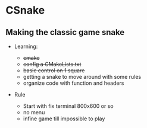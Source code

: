 # CSnake
## Making the classic game snake

- Learning:
    - ~~cmake~~
    - ~~config a CMakeLists.txt~~
    - ~~basic control on 1 square~~
    - getting a snake to move around with some rules
    - organize code with function and headers

- Rule
    - Start with fix terminal 800x600 or so
    - no menu
    - infine game till impossible to play
